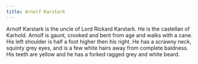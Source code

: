 ```yaml
---
title: Arnolf Karstark
---
```


Arnolf Karstark is the uncle of Lord Rickard Karstark. He is the castellan of Karhold. Arnolf is gaunt, crooked and bent from age and walks with a cane. His left shoulder is half a foot higher then his right. He has a scrawny neck, squinty grey eyes, and is a few white hairs away from complete baldness. His teeth are yellow and he has a forked ragged grey and white beard. 


